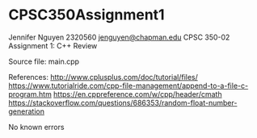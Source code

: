 # CPSC350Assignment1
Jennifer Nguyen
2320560
jenguyen@chapman.edu
CPSC 350-02
Assignment 1: C++ Review

Source file:
main.cpp

References:
http://www.cplusplus.com/doc/tutorial/files/
https://www.tutorialride.com/cpp-file-management/append-to-a-file-c-program.htm
https://en.cppreference.com/w/cpp/header/cmath
https://stackoverflow.com/questions/686353/random-float-number-generation

No known errors

